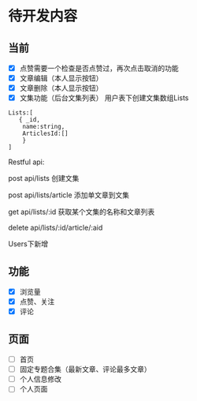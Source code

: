 # 待开发内容

## 当前

- [x] 点赞需要一个检查是否点赞过，再次点击取消的功能
- [x] 文章编辑（本人显示按钮）
- [x] 文章删除（本人显示按钮）
- [x] 文集功能（后台文集列表）
用户表下创建文集数组Lists
```
Lists:[
   { _id,
    name:string,
    ArticlesId:[]
    }
]
```

Restful api:

post api/lists 创建文集

post api/lists/article 添加单文章到文集

get api/lists/:id 获取某个文集的名称和文章列表

delete api/lists/:id/article/:aid





Users下新增


## 功能

- [x] 浏览量
- [x] 点赞、关注
- [x] 评论

## 页面

- [ ] 首页
- [ ] 固定专题合集（最新文章、评论最多文章）
- [ ] 个人信息修改
- [ ] 个人页面
